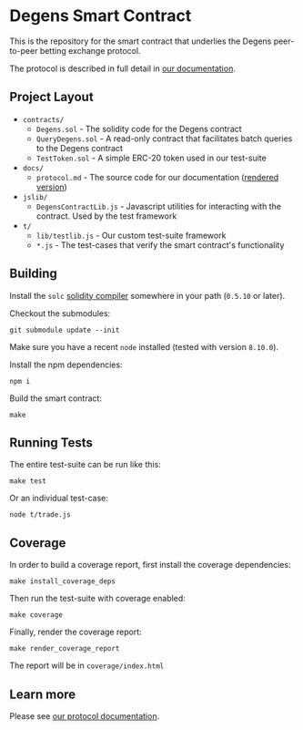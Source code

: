 # Degens Smart Contract

This is the repository for the smart contract that underlies the Degens peer-to-peer betting exchange protocol.

The protocol is described in full detail in [our documentation](https://degensprotocol.github.io/degens-contract/protocol.html).

## Project Layout

* `contracts/`
  * `Degens.sol` - The solidity code for the Degens contract
  * `QueryDegens.sol` - A read-only contract that facilitates batch queries to the Degens contract
  * `TestToken.sol` - A simple ERC-20 token used in our test-suite
* `docs/`
  * `protocol.md` - The source code for our documentation ([rendered version](https://degensprotocol.github.io/degens-contract/protocol.html))
* `jslib/`
  * `DegensContractLib.js` - Javascript utilities for interacting with the contract. Used by the test framework
* `t/`
  * `lib/testlib.js` - Our custom test-suite framework
  * `*.js` - The test-cases that verify the smart contract's functionality

## Building

Install the `solc` [solidity compiler](https://github.com/ethereum/solidity/releases) somewhere in your path (`0.5.10` or later).

Checkout the submodules:

    git submodule update --init

Make sure you have a recent `node` installed (tested with version `8.10.0`).

Install the npm dependencies:

    npm i

Build the smart contract:

    make

## Running Tests

The entire test-suite can be run like this:

    make test

Or an individual test-case:

    node t/trade.js

## Coverage

In order to build a coverage report, first install the coverage dependencies:

    make install_coverage_deps

Then run the test-suite with coverage enabled:

    make coverage

Finally, render the coverage report:

    make render_coverage_report

The report will be in `coverage/index.html`

## Learn more

Please see [our protocol documentation](https://degensprotocol.github.io/degens-contract/protocol.html).
